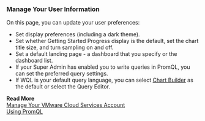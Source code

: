 ### Manage Your User Information

On this page, you can update your user preferences:

* Set display preferences (including a dark theme).
* Set whether Getting Started Progress display is the default, set the chart title size, and turn sampling on and off.
* Set a default landing page - a dashboard that you specify or the dashboard list.
* If your Super Admin has enabled you to write queries in PromQL, you can set the preferred query settings. 
* If WQL is your default query language, you can select [Chart Builder](https://docs.wavefront.com/chart_builder.html) as the default or select the Query Editor.


**Read More**<br/>
[Manage Your VMware Cloud Services Account](https://docs.wavefront.com/csp_users_account_managing.html)<br/>
[Using PromQL](http://docs.wavefront.com/wavefront_prometheus.html)